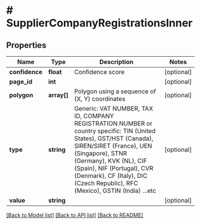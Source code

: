# # SupplierCompanyRegistrationsInner

## Properties

Name | Type | Description | Notes
------------ | ------------- | ------------- | -------------
**confidence** | **float** | Confidence score | [optional]
**page_id** | **int** |  | [optional]
**polygon** | **array[]** | Polygon using a sequence of (X, Y) coordinates | [optional]
**type** | **string** | Generic: VAT NUMBER, TAX ID, COMPANY REGISTRATION NUMBER or country specific: TIN (United States), GST/HST (Canada), SIREN/SIRET (France), UEN (Singapore), STNR (Germany), KVK (NL), CIF (Spain), NIF (Portugal), CVR (Denmark), CF (Italy), DIC (Czech Republic), RFC (Mexico), GSTIN (India) ...etc | [optional]
**value** | **string** |  | [optional]

[[Back to Model list]](../../README.md#models) [[Back to API list]](../../README.md#endpoints) [[Back to README]](../../README.md)
